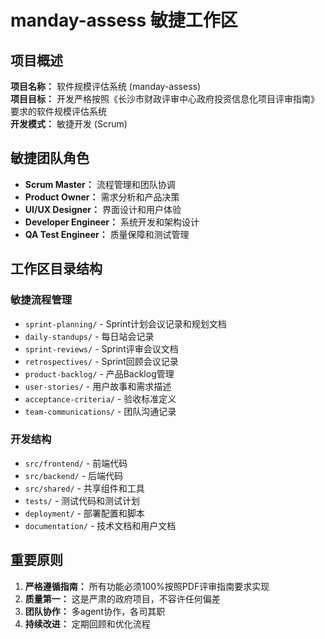 # manday-assess 敏捷工作区

## 项目概述
**项目名称：** 软件规模评估系统 (manday-assess)  
**项目目标：** 开发严格按照《长沙市财政评审中心政府投资信息化项目评审指南》要求的软件规模评估系统  
**开发模式：** 敏捷开发 (Scrum)

## 敏捷团队角色
- **Scrum Master：** 流程管理和团队协调
- **Product Owner：** 需求分析和产品决策
- **UI/UX Designer：** 界面设计和用户体验
- **Developer Engineer：** 系统开发和架构设计
- **QA Test Engineer：** 质量保障和测试管理

## 工作区目录结构

### 敏捷流程管理
- `sprint-planning/` - Sprint计划会议记录和规划文档
- `daily-standups/` - 每日站会记录
- `sprint-reviews/` - Sprint评审会议文档
- `retrospectives/` - Sprint回顾会议记录
- `product-backlog/` - 产品Backlog管理
- `user-stories/` - 用户故事和需求描述
- `acceptance-criteria/` - 验收标准定义
- `team-communications/` - 团队沟通记录

### 开发结构
- `src/frontend/` - 前端代码
- `src/backend/` - 后端代码  
- `src/shared/` - 共享组件和工具
- `tests/` - 测试代码和测试计划
- `deployment/` - 部署配置和脚本
- `documentation/` - 技术文档和用户文档

## 重要原则
1. **严格遵循指南：** 所有功能必须100%按照PDF评审指南要求实现
2. **质量第一：** 这是严肃的政府项目，不容许任何偏差
3. **团队协作：** 多agent协作，各司其职
4. **持续改进：** 定期回顾和优化流程